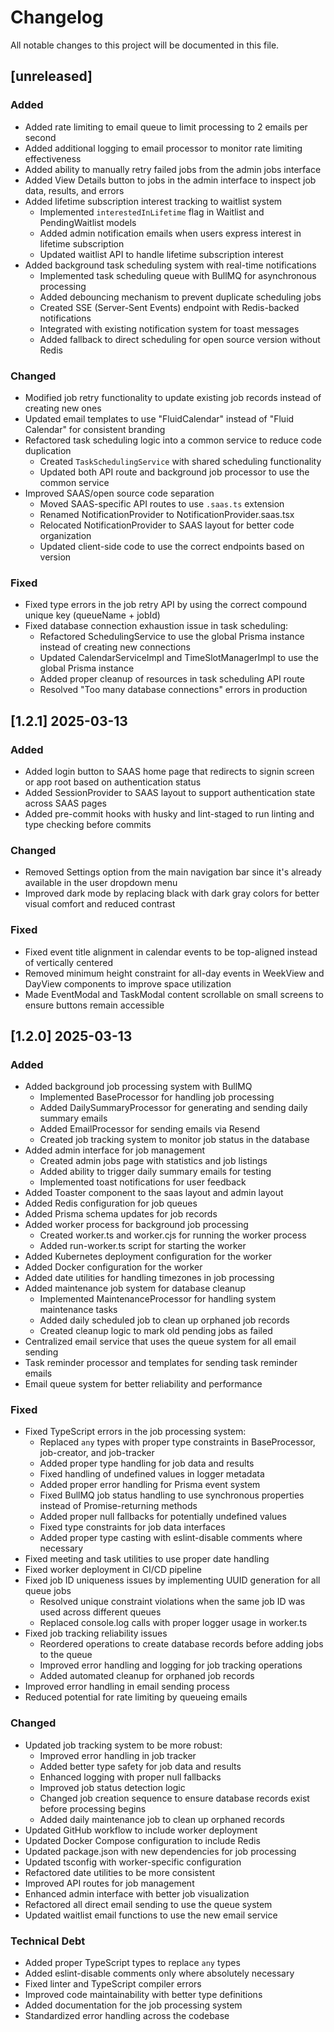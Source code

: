 # Changelog

All notable changes to this project will be documented in this file.

## [unreleased]
### Added
- Added rate limiting to email queue to limit processing to 2 emails per second
- Added additional logging to email processor to monitor rate limiting effectiveness
- Added ability to manually retry failed jobs from the admin jobs interface
- Added View Details button to jobs in the admin interface to inspect job data, results, and errors
- Added lifetime subscription interest tracking to waitlist system
  - Implemented `interestedInLifetime` flag in Waitlist and PendingWaitlist models
  - Added admin notification emails when users express interest in lifetime subscription
  - Updated waitlist API to handle lifetime subscription interest
- Added background task scheduling system with real-time notifications
  - Implemented task scheduling queue with BullMQ for asynchronous processing
  - Added debouncing mechanism to prevent duplicate scheduling jobs
  - Created SSE (Server-Sent Events) endpoint with Redis-backed notifications
  - Integrated with existing notification system for toast messages
  - Added fallback to direct scheduling for open source version without Redis

### Changed
- Modified job retry functionality to update existing job records instead of creating new ones
- Updated email templates to use "FluidCalendar" instead of "Fluid Calendar" for consistent branding
- Refactored task scheduling logic into a common service to reduce code duplication
  - Created `TaskSchedulingService` with shared scheduling functionality
  - Updated both API route and background job processor to use the common service
- Improved SAAS/open source code separation
  - Moved SAAS-specific API routes to use `.saas.ts` extension
  - Renamed NotificationProvider to NotificationProvider.saas.tsx
  - Relocated NotificationProvider to SAAS layout for better code organization
  - Updated client-side code to use the correct endpoints based on version

### Fixed
- Fixed type errors in the job retry API by using the correct compound unique key (queueName + jobId)
- Fixed database connection exhaustion issue in task scheduling:
  - Refactored SchedulingService to use the global Prisma instance instead of creating new connections
  - Updated CalendarServiceImpl and TimeSlotManagerImpl to use the global Prisma instance
  - Added proper cleanup of resources in task scheduling API route
  - Resolved "Too many database connections" errors in production

## [1.2.1] 2025-03-13
### Added
- Added login button to SAAS home page that redirects to signin screen or app root based on authentication status
- Added SessionProvider to SAAS layout to support authentication state across SAAS pages
- Added pre-commit hooks with husky and lint-staged to run linting and type checking before commits

### Changed
- Removed Settings option from the main navigation bar since it's already available in the user dropdown menu
- Improved dark mode by replacing black with dark gray colors for better visual comfort and reduced contrast

### Fixed
- Fixed event title alignment in calendar events to be top-aligned instead of vertically centered
- Removed minimum height constraint for all-day events in WeekView and DayView components to improve space utilization
- Made EventModal and TaskModal content scrollable on small screens to ensure buttons remain accessible

## [1.2.0] 2025-03-13
### Added
- Added background job processing system with BullMQ
  - Implemented BaseProcessor for handling job processing
  - Added DailySummaryProcessor for generating and sending daily summary emails
  - Added EmailProcessor for sending emails via Resend
  - Created job tracking system to monitor job status in the database
- Added admin interface for job management
  - Created admin jobs page with statistics and job listings
  - Added ability to trigger daily summary emails for testing
  - Implemented toast notifications for user feedback
- Added Toaster component to the saas layout and admin layout
- Added Redis configuration for job queues
- Added Prisma schema updates for job records
- Added worker process for background job processing
  - Created worker.ts and worker.cjs for running the worker process
  - Added run-worker.ts script for starting the worker
- Added Kubernetes deployment configuration for the worker
- Added Docker configuration for the worker
- Added date utilities for handling timezones in job processing
- Added maintenance job system for database cleanup
  - Implemented MaintenanceProcessor for handling system maintenance tasks
  - Added daily scheduled job to clean up orphaned job records
  - Created cleanup logic to mark old pending jobs as failed
- Centralized email service that uses the queue system for all email sending
- Task reminder processor and templates for sending task reminder emails
- Email queue system for better reliability and performance

### Fixed
- Fixed TypeScript errors in the job processing system:
  - Replaced `any` types with proper type constraints in BaseProcessor, job-creator, and job-tracker
  - Added proper type handling for job data and results
  - Fixed handling of undefined values in logger metadata
  - Added proper error handling for Prisma event system
  - Fixed BullMQ job status handling to use synchronous properties instead of Promise-returning methods
  - Added proper null fallbacks for potentially undefined values
  - Fixed type constraints for job data interfaces
  - Added proper type casting with eslint-disable comments where necessary
- Fixed meeting and task utilities to use proper date handling
- Fixed worker deployment in CI/CD pipeline
- Fixed job ID uniqueness issues by implementing UUID generation for all queue jobs
  - Resolved unique constraint violations when the same job ID was used across different queues
  - Replaced console.log calls with proper logger usage in worker.ts
- Fixed job tracking reliability issues
  - Reordered operations to create database records before adding jobs to the queue
  - Improved error handling and logging for job tracking operations
  - Added automated cleanup for orphaned job records
- Improved error handling in email sending process
- Reduced potential for rate limiting by queueing emails

### Changed
- Updated job tracking system to be more robust:
  - Improved error handling in job tracker
  - Added better type safety for job data and results
  - Enhanced logging with proper null fallbacks
  - Improved job status detection logic
  - Changed job creation sequence to ensure database records exist before processing begins
  - Added daily maintenance job to clean up orphaned records
- Updated GitHub workflow to include worker deployment
- Updated Docker Compose configuration to include Redis
- Updated package.json with new dependencies for job processing
- Updated tsconfig with worker-specific configuration
- Refactored date utilities to be more consistent
- Improved API routes for job management
- Enhanced admin interface with better job visualization
- Refactored all direct email sending to use the queue system
- Updated waitlist email functions to use the new email service

### Technical Debt
- Added proper TypeScript types to replace `any` types
- Added eslint-disable comments only where absolutely necessary
- Fixed linter and TypeScript compiler errors
- Improved code maintainability with better type definitions
- Added documentation for the job processing system
- Standardized error handling across the codebase
